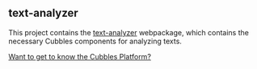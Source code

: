 ## text-analyzer

This project contains the [text-analyzer](https://github.com/iCubbles/text-analyzer/tree/master/webpackages/text-analyzer) webpackage, which contains the necessary Cubbles components for analyzing texts.

[Want to get to know the Cubbles Platform?](https://cubbles.github.io)
